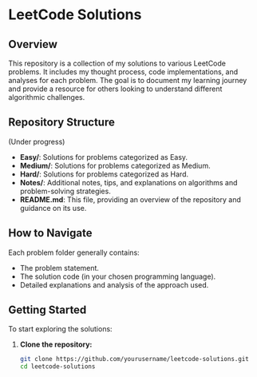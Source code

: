 # LeetCode Solutions

## Overview
This repository is a collection of my solutions to various LeetCode problems. It includes my thought process, code implementations, and analyses for each problem. The goal is to document my learning journey and provide a resource for others looking to understand different algorithmic challenges.

## Repository Structure
(Under progress)
- **Easy/**: Solutions for problems categorized as Easy.
- **Medium/**: Solutions for problems categorized as Medium.
- **Hard/**: Solutions for problems categorized as Hard.
- **Notes/**: Additional notes, tips, and explanations on algorithms and problem-solving strategies.
- **README.md**: This file, providing an overview of the repository and guidance on its use.

## How to Navigate
Each problem folder generally contains:
- The problem statement.
- The solution code (in your chosen programming language).
- Detailed explanations and analysis of the approach used.

## Getting Started
To start exploring the solutions:
1. **Clone the repository:**
   ```sh
   git clone https://github.com/yourusername/leetcode-solutions.git
   cd leetcode-solutions
